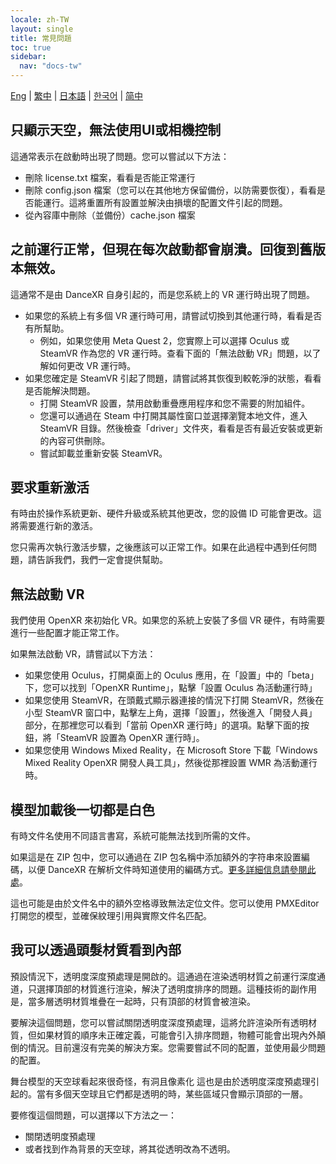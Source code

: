 ```yaml
---
locale: zh-TW
layout: single
title: 常見問題
toc: true
sidebar:
  nav: "docs-tw"
---
```

[Eng](/dancexr/faq) | [繁中](/tw/dancexr/faq) | [日本語](/jp/dancexr/faq) | [한국어](/kr/dancexr/faq) | [简中](/zh/dancexr/faq)


## 只顯示天空，無法使用UI或相機控制
這通常表示在啟動時出現了問題。您可以嘗試以下方法：
* 刪除 license.txt 檔案，看看是否能正常運行
* 刪除 config.json 檔案（您可以在其他地方保留備份，以防需要恢復），看看是否能運行。這將重置所有設置並解決由損壞的配置文件引起的問題。
* 從內容庫中刪除（並備份）cache.json 檔案


## 之前運行正常，但現在每次啟動都會崩潰。回復到舊版本無效。
這通常不是由 DanceXR 自身引起的，而是您系統上的 VR 運行時出現了問題。
* 如果您的系統上有多個 VR 運行時可用，請嘗試切換到其他運行時，看看是否有所幫助。
  * 例如，如果您使用 Meta Quest 2，您實際上可以選擇 Oculus 或 SteamVR 作為您的 VR 運行時。查看下面的「無法啟動 VR」問題，以了解如何更改 VR 運行時。
* 如果您確定是 SteamVR 引起了問題，請嘗試將其恢復到較乾淨的狀態，看看是否能解決問題。
  * 打開 SteamVR 設置，禁用啟動重疊應用程序和您不需要的附加組件。
  * 您還可以通過在 Steam 中打開其屬性窗口並選擇瀏覽本地文件，進入 SteamVR 目錄。然後檢查「driver」文件夾，看看是否有最近安裝或更新的內容可供刪除。
  * 嘗試卸載並重新安裝 SteamVR。


## 要求重新激活
有時由於操作系統更新、硬件升級或系統其他更改，您的設備 ID 可能會更改。這將需要進行新的激活。

您只需再次執行激活步驟，之後應該可以正常工作。如果在此過程中遇到任何問題，請告訴我們，我們一定會提供幫助。


## 無法啟動 VR
我們使用 OpenXR 來初始化 VR。如果您的系統上安裝了多個 VR 硬件，有時需要進行一些配置才能正常工作。

如果無法啟動 VR，請嘗試以下方法：
* 如果您使用 Oculus，打開桌面上的 Oculus 應用，在「設置」中的「beta」下，您可以找到「OpenXR Runtime」，點擊「設置 Oculus 為活動運行時」
* 如果您使用 SteamVR，在頭戴式顯示器連接的情況下打開 SteamVR，然後在小型 SteamVR 窗口中，點擊左上角，選擇「設置」，然後進入「開發人員」部分，在那裡您可以看到「當前 OpenXR 運行時」的選項。點擊下面的按鈕，將「SteamVR 設置為 OpenXR 運行時」。
* 如果您使用 Windows Mixed Reality，在 Microsoft Store 下載「Windows Mixed Reality OpenXR 開發人員工具」，然後從那裡設置 WMR 為活動運行時。


## 模型加載後一切都是白色
有時文件名使用不同語言書寫，系統可能無法找到所需的文件。

如果這是在 ZIP 包中，您可以通過在 ZIP 包名稱中添加額外的字符串來設置編碼，以便 DanceXR 在解析文件時知道使用的編碼方式。[更多詳細信息請參閱此處](features/zip_format)。

這也可能是由於文件名中的額外空格導致無法定位文件。您可以使用 PMXEditor 打開您的模型，並確保紋理引用與實際文件名匹配。
## 我可以透過頭髮材質看到內部
預設情況下，透明度深度預處理是開啟的。這通過在渲染透明材質之前運行深度通道，只選擇頂部的材質進行渲染，解決了透明度排序的問題。這種技術的副作用是，當多層透明材質堆疊在一起時，只有頂部的材質會被渲染。

要解決這個問題，您可以嘗試關閉透明度深度預處理，這將允許渲染所有透明材質，但如果材質的順序未正確定義，可能會引入排序問題，物體可能會出現內外顛倒的情況。目前還沒有完美的解決方案。您需要嘗試不同的配置，並使用最少問題的配置。

舞台模型的天空球看起來很奇怪，有洞且像素化
這也是由於透明度深度預處理引起的。當有多個天空球且它們都是透明的時，某些區域只會顯示頂部的一層。

要修復這個問題，可以選擇以下方法之一：
- 關閉透明度預處理
- 或者找到作為背景的天空球，將其從透明改為不透明。